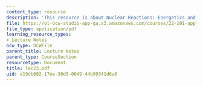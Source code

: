 ```yaml
---
content_type: resource
description: 'This resource is about Nuclear Reactions: Energetics and Compound Nucleus.'
file: https://ol-ocw-studio-app-qa.s3.amazonaws.com/courses/22-101-applied-nuclear-physics-fall-2006/d19db60217ee30d5064944b99341d6a0_lec23.pdf
file_type: application/pdf
learning_resource_types:
- Lecture Notes
ocw_type: OCWFile
parent_title: Lecture Notes
parent_type: CourseSection
resourcetype: Document
title: lec23.pdf
uid: d19db602-17ee-30d5-0649-44b99341d6a0
---
```


